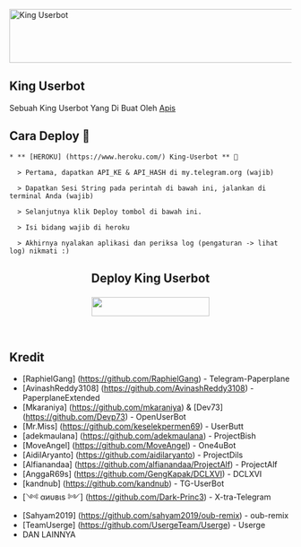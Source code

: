 <a href="https://cooltext.com"><img src="https://images.cooltext.com/5520759.gif" width="802" height="96" alt="King Userbot" /></a>

## King Userbot
Sebuah King Userbot Yang Di Buat Oleh [Apis](t.me//PacarFerdilla)

## Cara Deploy 👷

```
* ** [HEROKU] (https://www.heroku.com/) King-Userbot ** 🔧

  > Pertama, dapatkan API_KE & API_HASH di my.telegram.org (wajib)

  > Dapatkan Sesi String pada perintah di bawah ini, jalankan di terminal Anda (wajib)

  > Selanjutnya klik Deploy tombol di bawah ini.

  > Isi bidang wajib di heroku

  > Akhirnya nyalakan aplikasi dan periksa log (pengaturan -> lihat log) nikmati :)
```

## <p align = "center"> Deploy King Userbot </p>


<p align="center"><a href="https://heroku.com/deploy?template=https://github.com/apisuserbot/King-Userbot/tree/alpha"> <img src="https://img.shields.io/badge/Deploy%20To%20Heroku-blue?style=flat&logo=heroku" width="210" height="34.45" /></a></p>

<br>
</p>

## Kredit
*  [RaphielGang] (https://github.com/RaphielGang) - Telegram-Paperplane
*  [AvinashReddy3108] (https://github.com/AvinashReddy3108) - PaperplaneExtended
*  [Mkaraniya] (https://github.com/mkaraniya) & [Dev73] (https://github.com/Devp73) - OpenUserBot
*  [Mr.Miss] (https://github.com/keselekpermen69) - UserButt
*  [adekmaulana] (https://github.com/adekmaulana) - ProjectBish
*  [MoveAngel] (https://github.com/MoveAngel) - One4uBot
*  [AidilAryanto] (https://github.com/aidilaryanto) - ProjectDils
*  [Alfianandaa] (https://github.com/alfianandaa/ProjectAlf) - ProjectAlf
*  [AnggaR69s] (https://github.com/GengKapak/DCLXVI) - DCLXVI
*  [kandnub] (https://github.com/kandnub) - TG-UserBot
*  [༺ αиυвιѕ ༻] (https://github.com/Dark-Princ3) - X-tra-Telegram
*  [Sahyam2019] (https://github.com/sahyam2019/oub-remix) - oub-remix
*  [TeamUserge] (https://github.com/UsergeTeam/Userge) - Userge
*  DAN LAINNYA
